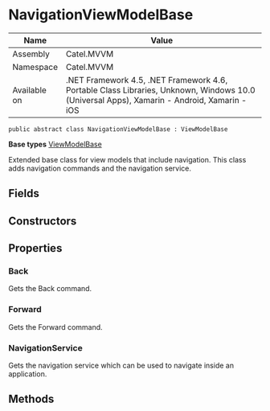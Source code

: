 

# NavigationViewModelBase

Name|Value
---|---
Assembly|Catel.MVVM
Namespace|Catel.MVVM
Available on|.NET Framework 4.5, .NET Framework 4.6, Portable Class Libraries, Unknown, Windows 10.0 (Universal Apps), Xamarin - Android, Xamarin - iOS

```
public abstract class NavigationViewModelBase : ViewModelBase
```

**Base types**
[ViewModelBase](/Catel.MVVM\Catel\MVVM\ViewModelBase.md)


Extended base class for view models that include navigation. This class adds navigation commands and the navigation service.



## Fields

## Constructors

## Properties

### Back

Gets the Back command.



### Forward

Gets the Forward command.



### NavigationService

Gets the navigation service which can be used to navigate inside an application.



## Methods

